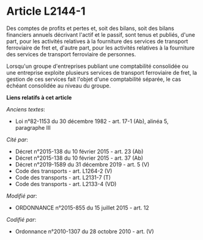 # Article L2144-1

Des comptes de profits et pertes et, soit des bilans, soit des bilans financiers annuels décrivant l'actif et le passif, sont
tenus et publiés, d'une part, pour les activités relatives à la fourniture des services de transport ferroviaire de fret et,
d'autre part, pour les activités relatives à la fourniture des services de transport ferroviaire de personnes. 

Lorsqu'un groupe d'entreprises publiant une comptabilité consolidée ou une entreprise exploite plusieurs services de
transport ferroviaire de fret, la gestion de ces services fait l'objet d'une comptabilité séparée, le cas échéant consolidée
au niveau du groupe.

**Liens relatifs à cet article**

_Anciens textes_:

  - Loi n°82-1153 du 30 décembre 1982 - art. 17-1 (Ab), alinéa 5, paragraphe III

_Cité par_:

  - Décret n°2015-138 du 10 février 2015 - art. 23 (Ab)
  - Décret n°2015-138 du 10 février 2015 - art. 37 (Ab)
  - Décret n°2019-1589 du 31 décembre 2019 - art. 5 (V)
  - Code des transports - art. L1264-2 (V)
  - Code des transports - art. L2131-7 (T)
  - Code des transports - art. L2133-4 (VD)

_Modifié par_:

  - ORDONNANCE n°2015-855 du 15 juillet 2015 - art. 12

_Codifié par_:

  - Ordonnance n°2010-1307 du 28 octobre 2010 - art. (V)
